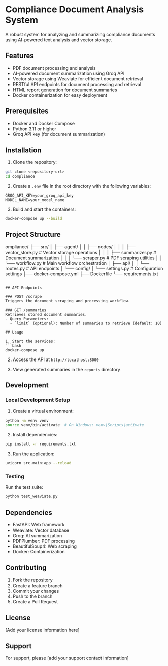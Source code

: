 # Compliance Document Analysis System

A robust system for analyzing and summarizing compliance documents using AI-powered text analysis and vector storage.

## Features

- PDF document processing and analysis
- AI-powered document summarization using Groq API
- Vector storage using Weaviate for efficient document retrieval
- RESTful API endpoints for document processing and retrieval
- HTML report generation for document summaries
- Docker containerization for easy deployment

## Prerequisites

- Docker and Docker Compose
- Python 3.11 or higher
- Groq API key (for document summarization)

## Installation

1. Clone the repository:
```bash
git clone <repository-url>
cd compliance
```

2. Create a `.env` file in the root directory with the following variables:
```env
GROQ_API_KEY=your_groq_api_key
MODEL_NAME=your_model_name
```

3. Build and start the containers:
```bash
docker-compose up --build
```

## Project Structure 
ompliance/
├── src/
│ ├── agent/
│ │ ├── nodes/
│ │ │ ├── vector_store.py # Vector storage operations
│ │ │ ├── summarizer.py # Document summarization
│ │ │ └── scraper.py # PDF scraping utilities
│ │ └── workflow.py # Main workflow orchestration
│ ├── api/
│ │ └── routes.py # API endpoints
│ └── config/
│ └── settings.py # Configuration settings
├── docker-compose.yml
├── Dockerfile
└── requirements.txt
```

## API Endpoints

### POST /scrape
Triggers the document scraping and processing workflow.

### GET /summaries
Retrieves stored document summaries.
- Query Parameters:
  - `limit` (optional): Number of summaries to retrieve (default: 10)

## Usage

1. Start the services:
```bash
docker-compose up
```

2. Access the API at `http://localhost:8000`

3. View generated summaries in the `reports` directory

## Development

### Local Development Setup

1. Create a virtual environment:
```bash
python -m venv venv
source venv/bin/activate  # On Windows: venv\Scripts\activate
```

2. Install dependencies:
```bash
pip install -r requirements.txt
```

3. Run the application:
```bash
uvicorn src.main:app --reload
```

### Testing

Run the test suite:
```bash
python test_weaviate.py
```

## Dependencies

- FastAPI: Web framework
- Weaviate: Vector database
- Groq: AI summarization
- PDFPlumber: PDF processing
- BeautifulSoup4: Web scraping
- Docker: Containerization

## Contributing

1. Fork the repository
2. Create a feature branch
3. Commit your changes
4. Push to the branch
5. Create a Pull Request

## License

[Add your license information here]

## Support

For support, please [add your support contact information]
